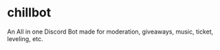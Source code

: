 # chillbot
An All in one Discord Bot made for moderation, giveaways, music, ticket, leveling, etc. 
